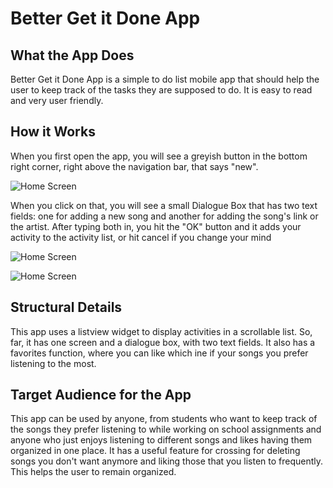 # Better Get it Done App

## What the App Does

Better Get it Done App is a simple to do list mobile app that should help the user to keep track of the tasks they are supposed to do. It is easy to read and very user friendly.

## How it Works

When you first open the app, you will see a greyish button in the bottom right corner, right above the navigation bar, that says "new". 

![Home Screen](assets/home%20screen.png)

When you click on that, you will see a small Dialogue Box that has two text fields:  one for adding a new song and another for adding the song's link or the artist. After typing both in, you hit the "OK" button and it adds your activity to the activity list, or hit cancel if you change your mind

![Home Screen](assets/add%20new%20song.png)

![Home Screen](assets/list%20of%20songs%20favorited.png)

## Structural Details

This app uses a listview widget to display activities in a scrollable list. So, far, it has one screen and a dialogue box, with two text fields. It also has a favorites function, where you can like which ine if your songs you prefer listening to the most. 

## Target Audience for the App

This app can be used by anyone, from students who want to keep track of the songs they prefer listening to while working on school assignments and anyone who just enjoys listening to different songs and likes having them organized in one place. It has a useful feature for crossing for deleting songs you don't want anymore and liking those that you listen to frequently. This helps the user to remain organized.






